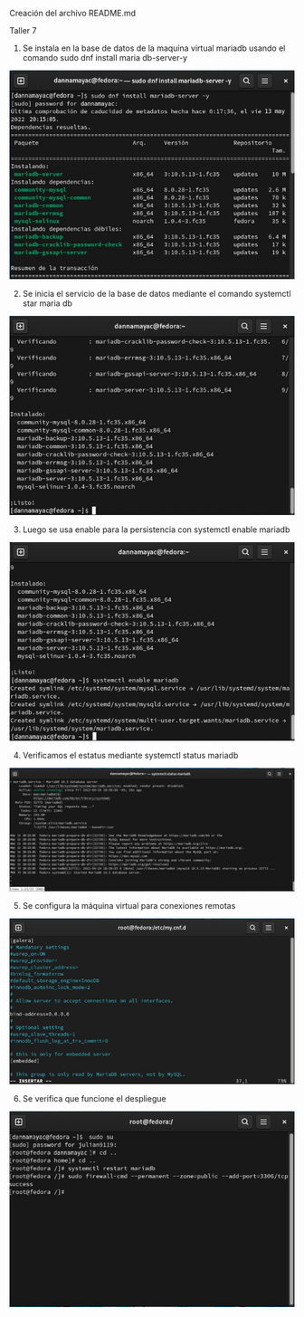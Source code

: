 Creación del archivo README.md

Taller 7

1. Se instala en la base de datos de la maquina virtual mariadb usando el comando sudo dnf install maria db-server-y

<img src= "InfraestructuraComputacional\Seguimiento\7\1 (1).jpg" style="max-width:100%;">

2. Se inicia el servicio de la base de datos mediante el comando systemctl star maria db

<img src= "InfraestructuraComputacional\Seguimiento\7\2 (2).jpg" style="max-width:100%;">

3. Luego se usa enable para la persistencia con systemctl enable mariadb

<img src= "InfraestructuraComputacional\Seguimiento\7\3.jpg" style="max-width:100%;">

4. Verificamos el estatus mediante systemctl status mariadb

<img src= "InfraestructuraComputacional\Seguimiento\7\4.jpg" style="max-width:100%;">

5. Se configura la máquina virtual para conexiones remotas

<img src= "InfraestructuraComputacional\Seguimiento\7\5.png" style="max-width:100%;">

6. Se verifica que funcione el despliegue

<img src= "InfraestructuraComputacional\Seguimiento\7\6.jpg" style="max-width:100%;">

